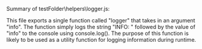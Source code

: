 Summary of testFolder\helpers\logger.js:

This file exports a single function called "logger" that takes in an argument "info". The function simply logs the string "INFO: " followed by the value of "info" to the console using console.log(). The purpose of this function is likely to be used as a utility function for logging information during runtime.
